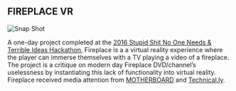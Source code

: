 ## FIREPLACE VR

![Snap Shot](http://mikeihuang.com/wp/wp-content/uploads/2016/12/fireplaceVR.gif)

A one-day project completed at the [2016 Stupid Shit No One Needs & Terrible Ideas Hackathon](http://www.stupidhackathon.com/), Fireplace is a a virtual reality experience where the player can immerse themselves with a TV playing a video of a fireplace. The project is a critique on modern day Fireplace DVD/channel’s uselessness by instantiating this lack of functionality into virtual reality. Fireplace received media attention from [MOTHERBOARD](http://motherboard.vice.com/read/inside-the-stupid-shit-no-one-needs-terrible-ideas-hackathon?utm_source=mbfb) and [Technical.ly](http://technical.ly/brooklyn/2016/02/08/stupid-shit-no-one-needs-and-terrible-ideas-hackathon-projects/).

